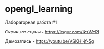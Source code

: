 # opengl_learning
Лабораторная работа #1

Скриншот сцены - https://imgur.com/1kzWcPl

Демозапись - https://youtu.be/VSKHI-jf-5g
